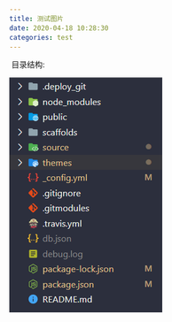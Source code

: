 ```yaml
---
title: 测试图片
date: 2020-04-18 10:28:30
categories: test
---
```


​	目录结构:

![1587268179264](./测试图片/1587268179264.png)

